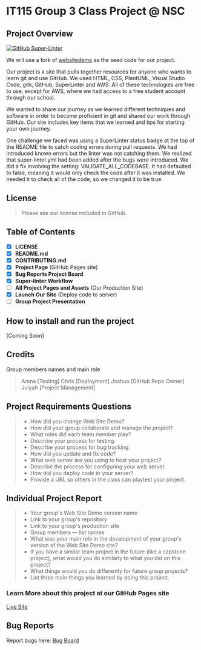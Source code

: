 # IT115 Group 3 Class Project @ NSC

## Project Overview
[![GitHub Super-Linter](https://github.com/firejewels/It115-Group-3-Project_sandbox/workflows/Lint%20Code%20Base/badge.svg)](https://github.com/marketplace/actions/super-linter)

We will use a fork of [websitedemo](https://github.com/rbunge-nsc/websitedemo) as
the seed code for our project.

Our project is a site that pulls together resources for anyone who wants to learn
git and use GitHub. We used HTML, CSS, PlantUML, Visual Studio Code, gitk, GitHub,
SuperLinter and AWS. All of these technologies are free to use, except for AWS,
where we had access to a free student account through our school.

We wanted to share our journey as we learned different techniques and software
in order to become proficient in git and shared our work through GitHub. Our
site includes key items that we learned and tips for starting your own journey.

One challenge we faced was using a SuperLinter status badge at the top of the
README file to catch coding errors during pull requests. We had introduced known
errors but the linter was not catching them. We realized that super-linter.yml
had been added after the bugs were introduced. We did a fix involving the setting:
VALIDATE_ALL_CODEBASE. It had defaulted to false, meaning it would only check the
code after it was installed. We needed it to check all of the code, so we changed
it to be true.

## License
>Please see our license included in GitHub.

## Table of Contents 

- [x] **LICENSE**
- [x] **README.md**
- [x] **CONTRIBUTING.md**
- [x] **Project Page** (GitHub Pages site)
- [x] **Bug Reports Project Board**
- [x] **Super-linter Workflow**
- [ ] **All Project Pages and Assets** (Our Production Site)
- [x] **Launch Our Site** (Deploy code to server)
- [ ] **Group Project Presentation**

## How to install and run the project
[Coming Soon]

## Credits
Group members names and main role
>Amna [Testing]
>Chris [Deployment]
>Joshua [GitHub Repo Owner]
>Julyah [Project Management]

## Project Requirements Questions

>* How did you change Web Site Demo?
>* How did your group collaborate and manage the project?
>* What roles did each team member play?
>* Describe your process for testing.
>* Describe your process for bug tracking.
>* How did you update and fix code?
>* What web server are you using to host your project?
>* Describe the process for configuring your web server.
>* How did you deploy code to your server?
>* Provide a URL so others in the class can playtest your project.

## **Individual Project Report**

>* Your group's Web Site Demo version name
>* Link to your group's repository
>* Link to your group's production site
>* Group members — list names
>* What was your main role in the development of your group's version of the Web Site Demo site?
>* If you have a similar team project in the future (like a capstone project),
>  what would you do similarly to what you did on this project?
>* What things would you do differently for future group projects?
>* List three main things you learned by doing this project.

### Learn More about this project at our GitHub Pages site
[Live Site](http://it115-group3.s3-website-us-west-2.amazonaws.com/docs/index.html)

## Bug Reports
Report bugs here: [Bug Board](https://github.com/users/firejewels/projects/7/views/1)
